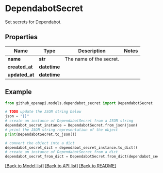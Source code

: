 # DependabotSecret

Set secrets for Dependabot.

## Properties

Name | Type | Description | Notes
------------ | ------------- | ------------- | -------------
**name** | **str** | The name of the secret. | 
**created_at** | **datetime** |  | 
**updated_at** | **datetime** |  | 

## Example

```python
from github_openapi.models.dependabot_secret import DependabotSecret

# TODO update the JSON string below
json = "{}"
# create an instance of DependabotSecret from a JSON string
dependabot_secret_instance = DependabotSecret.from_json(json)
# print the JSON string representation of the object
print(DependabotSecret.to_json())

# convert the object into a dict
dependabot_secret_dict = dependabot_secret_instance.to_dict()
# create an instance of DependabotSecret from a dict
dependabot_secret_from_dict = DependabotSecret.from_dict(dependabot_secret_dict)
```
[[Back to Model list]](../README.md#documentation-for-models) [[Back to API list]](../README.md#documentation-for-api-endpoints) [[Back to README]](../README.md)



